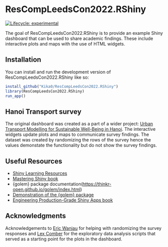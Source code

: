 # ResCompLeedsCon2022.RShiny

<!-- badges: start -->
[![Lifecycle: experimental](https://img.shields.io/badge/lifecycle-experimental-orange.svg)](https://lifecycle.r-lib.org/articles/stages.html#experimental)
<!-- badges: end -->

The goal of ResCompLeedsCon2022.RShiny is to provide an example Shiny dashboard that can be used to share academic findings. These include interactive plots and maps with the use of HTML widgets.

## Installation

You can install and run the development version of ResCompLeedsCon2022.RShiny like so:

``` r
install_github("Kika0/ResCompLeedsCon2022.RShiny")
library(ResCompLeedsCon2022.RShiny)
run_app()
```

## Hanoi Transport survey

The original dashboard was created as a part of a wider project: [Urban Transport Modelling for Sustainable Well-Being in Hanoi](https://urban-analytics.github.io/UTM-Hanoi/intro.html). The interactive widgets update plots and maps to communicate survey findings. The dataset was created by randomizing the rows of the survey hence the values demonstate the functionality but do not show the survey findings.

## Useful Resources

- [Shiny Learning Resources](https://shiny.rstudio.com/tutorial/) 
- [Mastering Shiny book](https://mastering-shiny.org/)
- {golem} package documentation(https://thinkr-open.github.io/golem/index.html)
- [Demonstration of the {golem} package](https://www.youtube.com/watch?v=3-p9XLvoJV0&t=622s)
- [Engineering Production-Grade Shiny Apps book](https://engineering-shiny.org/)

## Acknowledgments

Acknowledgements to [Eric Wanjau](https://github.com/R-icntay) for helping with randomizing the survey responses and [Lex Comber](https://github.com/lexcomber) for the exploratory data analysis scripts that served as a starting point for the plots in the dashboard.



